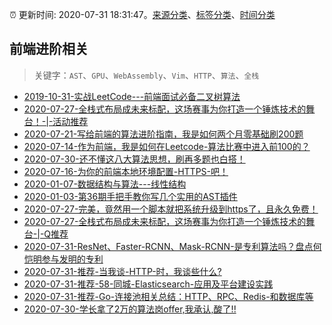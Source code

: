 :alarm_clock: 更新时间: 2020-07-31 18:31:47。[来源分类](../README.md)、[标签分类](../TAGS.md)、[时间分类](../TIMELINE.md)

## 前端进阶相关


> 关键字：`AST`、`GPU`、`WebAssembly`、`Vim`、`HTTP`、`算法`、`全栈`



- [2019-10-31-实战LeetCode---前端面试必备二叉树算法](https://www.ershicimi.com/p/f3413b58491ac20f4c17a09b8a0af5e1) 
- [2020-07-27-全栈式布局成未来标配，这场赛事为你打造一个锤炼技术的舞台！-|-活动推荐](https://www.ershicimi.com/p/ff0e3d9eb666f39286f02c3733aed484) 
- [2020-07-21-写给前端的算法进阶指南，我是如何两个月零基础刷200题](https://www.ershicimi.com/p/fec885f94bafb0c093efefe73a66a093) 
- [2020-07-14-作为前端，我是如何在Leetcode-算法比赛中进入前100的？](https://www.ershicimi.com/p/b81e3a53f3e7abe47d6a07887eddf078) 
- [2020-07-30-还不懂这八大算法思想，刷再多题也白搭！](https://www.ershicimi.com/p/b9ff8c7923734da93b115115fcc928ef) 
- [2020-07-16-为你的前端本地环境配置-HTTPS-吧！](https://www.ershicimi.com/p/c1bf07e71a3291a9de7b0333312ef8b2) 
- [2020-01-07-数据结构与算法---线性结构](https://www.ershicimi.com/p/800f919ba2a631b8ec88e1f5f14b90d4) 
- [2020-01-03-第36期手把手教你写几个实用的AST插件](https://www.ershicimi.com/p/7d73d242ed593720c83421f0981008cf) 
- [2020-07-27-完美，竟然用一个脚本就把系统升级到https了，且永久免费！](https://www.ershicimi.com/p/7de541eefca844a5ffa43013bea592c0) 
- [2020-07-27-全栈式布局成未来标配，这场赛事为你打造一个锤炼技术的舞台-|-Q推荐](https://www.ershicimi.com/p/5c7c6a64dfd6eba939235716545ca70b) 
- [2020-07-31-ResNet、Faster-RCNN、Mask-RCNN-是专利算法吗？盘点何恺明参与发明的专利](https://toutiao.io/k/i0b2su6) 
- [2020-07-31-推荐-当我谈-HTTP-时，我谈些什么?](https://toutiao.io/k/3s4flk5) 
- [2020-07-31-推荐-58-同城-Elasticsearch-应用及平台建设实践](https://toutiao.io/k/vqn7rz6) 
- [2020-07-31-推荐-Go-连接池相关总结：HTTP、RPC、Redis-和数据库等](https://toutiao.io/k/rccki79) 
- [2020-07-30-学长拿了2万的算法岗offer,我承认,酸了!!](https://sec.thief.one/article_content?a_id=efb8b5ebfe166160b2b5d3402a3bdbe0) 